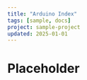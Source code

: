 ```yaml
---
title: "Arduino Index"
tags: [sample, docs]
project: sample-project
updated: 2025-01-01
---
```


# Placeholder
